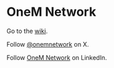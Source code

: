 # OneM Network

Go to the [wiki](https://onem.network).

Follow [@onemnetwork](https://onem.network/x) on X.

Follow [OneM Network](https://onem.network/linkedin) on LinkedIn.
